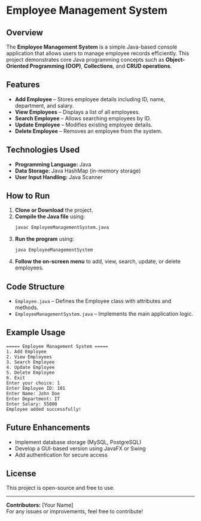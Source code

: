 # Employee Management System

## Overview
The **Employee Management System** is a simple Java-based console application that allows users to manage employee records efficiently. This project demonstrates core Java programming concepts such as **Object-Oriented Programming (OOP)**, **Collections**, and **CRUD operations**.

## Features
- **Add Employee** – Stores employee details including ID, name, department, and salary.
- **View Employees** – Displays a list of all employees.
- **Search Employee** – Allows searching employees by ID.
- **Update Employee** – Modifies existing employee details.
- **Delete Employee** – Removes an employee from the system.

## Technologies Used
- **Programming Language:** Java
- **Data Storage:** Java HashMap (in-memory storage)
- **User Input Handling:** Java Scanner

## How to Run
1. **Clone or Download** the project.
2. **Compile the Java file** using:
   ```sh
   javac EmployeeManagementSystem.java
   ```
3. **Run the program** using:
   ```sh
   java EmployeeManagementSystem
   ```
4. **Follow the on-screen menu** to add, view, search, update, or delete employees.

## Code Structure
- `Employee.java` – Defines the Employee class with attributes and methods.
- `EmployeeManagementSystem.java` – Implements the main application logic.

## Example Usage
```
===== Employee Management System =====
1. Add Employee
2. View Employees
3. Search Employee
4. Update Employee
5. Delete Employee
6. Exit
Enter your choice: 1
Enter Employee ID: 101
Enter Name: John Doe
Enter Department: IT
Enter Salary: 55000
Employee added successfully!
```

## Future Enhancements
- Implement database storage (MySQL, PostgreSQL)
- Develop a GUI-based version using JavaFX or Swing
- Add authentication for secure access

## License
This project is open-source and free to use.

---

**Contributors:** [Your Name]  
For any issues or improvements, feel free to contribute!
